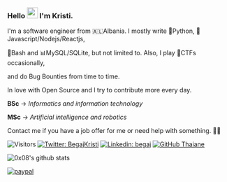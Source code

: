 ### Hello <img src="https://media.giphy.com/media/hvRJCLFzcasrR4ia7z/giphy.gif" width="25px" height="25px"> I'm Kristi. 
I'm a software engineer from 🇦🇱Albania. I mostly write 🐍Python, 📜Javascript/Nodejs/Reactjs, 

🐚Bash and 📊MySQL/SQLite, but not limited to. Also, I play 🏁CTFs occasionally,

and do Bug Bounties from time to time.

In love with Open Source and I try to contribute more every day. 

__BSc__ -> *Informatics and information technology*

__MSc__ -> *Artificial intelligence and robotics*

Contact me if you have a job offer for me or need help with something. 🙏🏻

![Visitors](https://api.visitorbadge.io/api/visitors?path=its0x08&countColor=%232ccce4&style=flat-square)
[![Twitter: BegajKristi](https://img.shields.io/twitter/follow/BegajKristi?style=social)](https://twitter.com/BegajKristi)
[![Linkedin: begaj](https://img.shields.io/badge/-Kristi_Begaj-blue?style=flat-square&logo=Linkedin&logoColor=white&link=https://www.linkedin.com/in/begaj/)](https://www.linkedin.com/in/begaj/)
[![GitHub Thaiane](https://img.shields.io/github/followers/its0x08?label=follow&style=social)](https://github.com/its0x08)

![0x08's github stats](https://github-readme-stats.vercel.app/api?username=its0x08&theme=github_dark&show_icons=true&hide_border=true)

[![paypal](https://golftoursderllysboys.files.wordpress.com/2020/08/button-donate-paypal-1.png)](https://www.paypal.com/paypalme/begaj)
